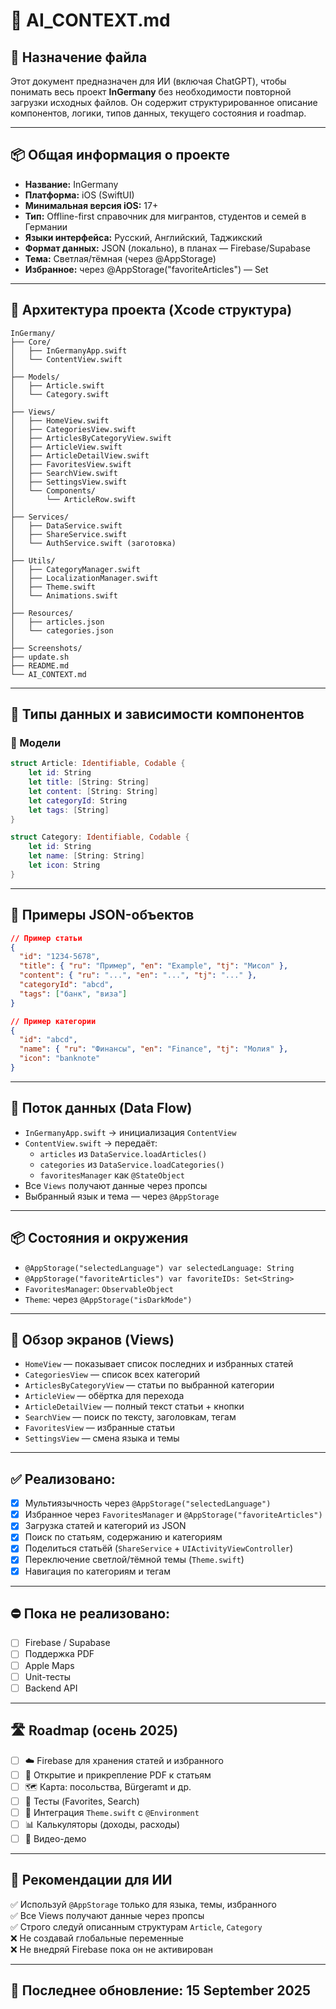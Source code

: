 # 🤖 AI_CONTEXT.md

## 🧠 Назначение файла

Этот документ предназначен для ИИ (включая ChatGPT), чтобы понимать весь проект **InGermany** без необходимости повторной загрузки исходных файлов. Он содержит структурированное описание компонентов, логики, типов данных, текущего состояния и roadmap.

---

## 📦 Общая информация о проекте

* **Название:** InGermany
* **Платформа:** iOS (SwiftUI)
* **Минимальная версия iOS:** 17+
* **Тип:** Offline-first справочник для мигрантов, студентов и семей в Германии
* **Языки интерфейса:** Русский, Английский, Таджикский
* **Формат данных:** JSON (локально), в планах — Firebase/Supabase
* **Тема:** Светлая/тёмная (через @AppStorage)
* **Избранное:** через @AppStorage("favoriteArticles") — Set<String>

---

## 🧱 Архитектура проекта (Xcode структура)

```
InGermany/
├── Core/
│   ├── InGermanyApp.swift
│   └── ContentView.swift
│
├── Models/
│   ├── Article.swift
│   └── Category.swift
│
├── Views/
│   ├── HomeView.swift
│   ├── CategoriesView.swift
│   ├── ArticlesByCategoryView.swift
│   ├── ArticleView.swift
│   ├── ArticleDetailView.swift
│   ├── FavoritesView.swift
│   ├── SearchView.swift
│   ├── SettingsView.swift
│   └── Components/
│       └── ArticleRow.swift
│
├── Services/
│   ├── DataService.swift
│   ├── ShareService.swift
│   └── AuthService.swift (заготовка)
│
├── Utils/
│   ├── CategoryManager.swift
│   ├── LocalizationManager.swift
│   ├── Theme.swift
│   └── Animations.swift
│
├── Resources/
│   ├── articles.json
│   └── categories.json
│
├── Screenshots/
├── update.sh
├── README.md
└── AI_CONTEXT.md
```

---

## 🔢 Типы данных и зависимости компонентов

### 📄 Модели

```swift
struct Article: Identifiable, Codable {
    let id: String
    let title: [String: String]
    let content: [String: String]
    let categoryId: String
    let tags: [String]
}

struct Category: Identifiable, Codable {
    let id: String
    let name: [String: String]
    let icon: String
}
```

---

## 💾 Примеры JSON-объектов

```json
// Пример статьи
{
  "id": "1234-5678",
  "title": { "ru": "Пример", "en": "Example", "tj": "Мисол" },
  "content": { "ru": "...", "en": "...", "tj": "..." },
  "categoryId": "abcd",
  "tags": ["банк", "виза"]
}

// Пример категории
{
  "id": "abcd",
  "name": { "ru": "Финансы", "en": "Finance", "tj": "Молия" },
  "icon": "banknote"
}
```

---

## 🔄 Поток данных (Data Flow)

- `InGermanyApp.swift` → инициализация `ContentView`
- `ContentView.swift` → передаёт:
  - `articles` из `DataService.loadArticles()`
  - `categories` из `DataService.loadCategories()`
  - `favoritesManager` как `@StateObject`
- Все `Views` получают данные через пропсы
- Выбранный язык и тема — через `@AppStorage`

---

## 📦 Состояния и окружения

- `@AppStorage("selectedLanguage") var selectedLanguage: String`
- `@AppStorage("favoriteArticles") var favoriteIDs: Set<String>`
- `FavoritesManager`: `ObservableObject`
- `Theme`: через `@AppStorage("isDarkMode")`

---

## 🧭 Обзор экранов (Views)

- `HomeView` — показывает список последних и избранных статей
- `CategoriesView` — список всех категорий
- `ArticlesByCategoryView` — статьи по выбранной категории
- `ArticleView` — обёртка для перехода
- `ArticleDetailView` — полный текст статьи + кнопки
- `SearchView` — поиск по тексту, заголовкам, тегам
- `FavoritesView` — избранные статьи
- `SettingsView` — смена языка и темы

---

## ✅ Реализовано:

* [x] Мультиязычность через `@AppStorage("selectedLanguage")`
* [x] Избранное через `FavoritesManager` и `@AppStorage("favoriteArticles")`
* [x] Загрузка статей и категорий из JSON
* [x] Поиск по статьям, содержанию и категориям
* [x] Поделиться статьёй (`ShareService` + `UIActivityViewController`)
* [x] Переключение светлой/тёмной темы (`Theme.swift`)
* [x] Навигация по категориям и тегам

---

## ⛔ Пока не реализовано:

* [ ] Firebase / Supabase
* [ ] Поддержка PDF
* [ ] Apple Maps
* [ ] Unit-тесты
* [ ] Backend API

---

## 🛣 Roadmap (осень 2025)

* [ ] ☁️ Firebase для хранения статей и избранного
* [ ] 📄 Открытие и прикрепление PDF к статьям
* [ ] 🗺 Карта: посольства, Bürgeramt и др.
* [ ] 🧪 Тесты (Favorites, Search)
* [ ] 🎨 Интеграция `Theme.swift` с `@Environment`
* [ ] 📊 Калькуляторы (доходы, расходы)
* [ ] 🎥 Видео-демо

---

## 🤝 Рекомендации для ИИ

✅ Используй `@AppStorage` только для языка, темы, избранного  
✅ Все Views получают данные через пропсы  
✅ Строго следуй описанным структурам `Article`, `Category`  
❌ Не создавай глобальные переменные  
❌ Не внедряй Firebase пока он не активирован  

---

## 📅 Последнее обновление: 15 September 2025
